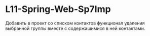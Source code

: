 # L11-Spring-Web-Sp7Imp
Добавить в проект со списком контактов функционал удаления 
выбранной группы вместе с содержашимися в ней контактами.
